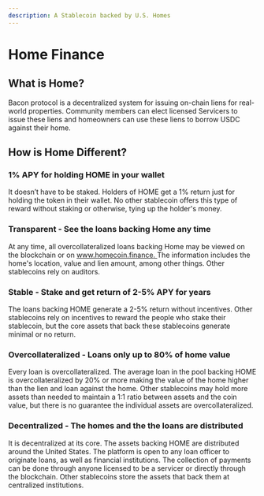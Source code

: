 ```yaml
---
description: A Stablecoin backed by U.S. Homes
---
```


# Home Finance

## What is Home?

Bacon protocol is a decentralized system for issuing on-chain liens for real-world properties. Community members can elect licensed Servicers to issue these liens and homeowners can use these liens to borrow USDC against their home.&#x20;

## How is Home Different?

### 1% APY for holding HOME in your wallet

It doesn’t have to be staked. Holders of HOME get a 1% return just for holding the token in their wallet. No other stablecoin offers this type of reward without staking or otherwise, tying up the holder's money.

### Transparent - See the loans backing Home any time

At any time, all overcollateralized loans backing Home may be viewed on the blockchain or on [www.homecoin.finance. ](https://www.homecoin.finance/)The information includes the home's location, value and lien amount, among other things. Other stablecoins rely on auditors.

### Stable - Stake and get return of 2-5% APY for years

The loans backing HOME generate a 2-5% return without incentives. Other stablecoins rely on incentives to reward the people who stake their stablecoin, but the core assets that back these stablecoins generate minimal or no return.

### Overcollateralized - Loans only up to 80% of home value

Every loan is overcollateralized. The average loan in the pool backing HOME is overcollateralized by 20% or more making the value of the home higher than the lien and loan against the home. Other stablecoins may hold more assets than needed to maintain a 1:1 ratio between assets and the coin value, but there is no guarantee the individual assets are overcollateralized.

### Decentralized - The homes and the the loans are distributed

It is decentralized at its core. The assets backing HOME are distributed around the United States. The platform is open to any loan officer to originate loans, as well as financial institutions. The collection of payments can be done through anyone licensed to be a servicer or directly through the blockchain. Other stablecoins store the assets that back them at centralized institutions.
